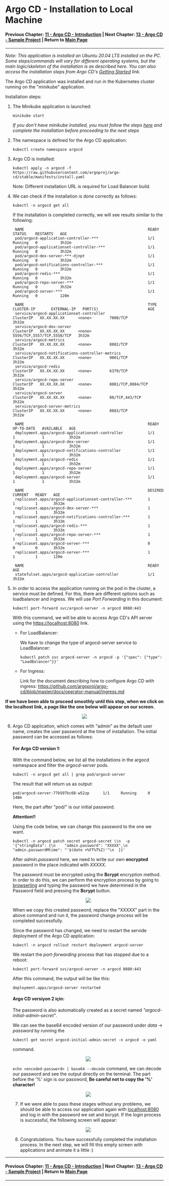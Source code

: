 # Argo CD - Installation to Local Machine

#### Previous Chapter: [11 - Argo CD - Introduction](ch11-argocd-introduction.md) | Next Chapter: [13 - Argo CD - Sample Project](ch13-argocd-sample-project.md) | Return to [Main Page](README.md)
---

*Note: This application is installed on Ubuntu 20.04 LTS installed on the PC. Some steps/commands will vary for different operating systems, but the main logic/skeleton of the installation is as described here. You can also access the installation steps from Argo CD's [Getting Started](https://argo-cd.readthedocs.io/en/stable/getting_started/) link.*

The Argo CD application was installed and run in the Kubernetes cluster running on the "minikube" application.

Installation steps:

1. The Minikube application is launched:

    `minikube start`

    *If you don't have minikube installed, you must follow the steps [here](https://www.linuxtechi.com/how-to-install-minikube-on-ubuntu/) and complete the installation before proceeding to the next steps*

2. The namespace is defined for the Argo CD application:

    `kubectl create namespace argocd`

3. Argo CD is installed:

    `kubectl apply -n argocd -f https://raw.githubusercontent.com/argoproj/argo-cd/stable/manifests/install.yaml`

    Note: Different installation URL is required for Load Balancer build.

4. We can check if the installation is done correctly as follows:

    `kubectl -n argocd get all`

    If the installation is completed correctly, we will see results similar to the following:

        NAME                                                       READY   STATUS    RESTARTS   AGE
        pod/argocd-application-controller-***                      1/1     Running   0          3h32m
        pod/argocd-applicationset-controller-***                   1/1     Running   0          3h32m
        pod/argocd-dex-server-***-djnpt                            1/1     Running   0          3h32m
        pod/argocd-notifications-controller-***                    1/1     Running   0          3h32m
        pod/argocd-redis-***                                       1/1     Running   0          3h32m
        pod/argocd-repo-server-***                                 1/1     Running   0          3h32m
        pod/argocd-server-***                                      1/1     Running   0          120m

        NAME                                                       TYPE        CLUSTER-IP       EXTERNAL-IP   PORT(S)                      AGE
        service/argocd-applicationset-controller                   ClusterIP   XX.XX.XX.XX      <none>        7000/TCP                     3h32m
        service/argocd-dex-server                                  ClusterIP   XX.XX.XX.XX      <none>        5556/TCP,5557/TCP,5558/TCP   3h32m
        service/argocd-metrics                                     ClusterIP   XX.XX.XX.XX      <none>        8082/TCP                     3h32m
        service/argocd-notifications-controller-metrics            ClusterIP   XX.XX.XX.XX      <none>        9001/TCP                     3h32m
        service/argocd-redis                                       ClusterIP   XX.XX.XX.XX      <none>        6379/TCP                     3h32m
        service/argocd-repo-server                                 ClusterIP   XX.XX.XX.XX      <none>        8081/TCP,8084/TCP            3h32m
        service/argocd-server                                      ClusterIP   XX.XX.XX.XX      <none>        80/TCP,443/TCP               3h32m
        service/argocd-server-metrics                              ClusterIP   XX.XX.XX.XX      <none>        8083/TCP                     3h32m

        NAME                                                       READY   UP-TO-DATE   AVAILABLE   AGE
        deployment.apps/argocd-applicationset-controller           1/1     1            1           3h32m
        deployment.apps/argocd-dex-server                          1/1     1            1           3h32m
        deployment.apps/argocd-notifications-controller            1/1     1            1           3h32m
        deployment.apps/argocd-redis                               1/1     1            1           3h32m
        deployment.apps/argocd-repo-server                         1/1     1            1           3h32m
        deployment.apps/argocd-server                              1/1     1            1           3h32m

        NAME                                                       DESIRED   CURRENT   READY   AGE
        replicaset.apps/argocd-applicationset-controller-***       1         1         1       3h32m
        replicaset.apps/argocd-dex-server-***                      1         1         1       3h32m
        replicaset.apps/argocd-notifications-controller-***        1         1         1       3h32m
        replicaset.apps/argocd-redis-***                           1         1         1       3h32m
        replicaset.apps/argocd-repo-server-***                     1         1         1       3h32m
        replicaset.apps/argocd-server-***                          0         0         0       3h32m
        replicaset.apps/argocd-server-***                          1         1         1       120m

        NAME                                                       READY   AGE
        statefulset.apps/argocd-application-controller             1/1     3h32m

5. In order to access the application running on the pod in the cluster, a service must be defined. For this, there are different options such as loadbalancer and ingress. We will use *Port Forwarding* in this document:

    `kubectl port-forward svc/argocd-server -n argocd 8080:443`

    With this command, we will be able to access Argo CD's API server using the <https://localhost:8080> link.

    - For LoadBalancer:

        We have to change the type of argocd-server service to LoadBalancer:

        `kubectl patch svc argocd-server -n argocd -p '{"spec": {"type": "LoadBalancer"}}'`

    - For Ingress:

        Link for the document describing how to configure Argo CD with ingress: <https://github.com/argoproj/argo-cd/blob/master/docs/operator-manual/ingress.md>

**If we have been able to proceed smoothly until this step, when we click on the localhost link, a page like the one below will appear on our screen.**

<p align="center"><img src="images/Argo-CD/image-17.png"></p>

6. Argo CD application, which comes with "admin" as the default user name, creates the user password at the time of installation. The initial password can be accessed as follows:

    #### **For Argo CD version 1:**

    With the command below, we list all the installations in the argocd namespace and filter the *argocd-server* pods.

   ```kubectl -n argocd get all | grep pod/argocd-server```

    The result that will return us as output:

       pod/argocd-server-77b597bc68-w52zp      1/1     Running     0     148m

    Here, the part after "pod/" is our initial password.

    **Attention!!**

    Using the code below, we can change this password to the one we want.

    `kubectl -n argocd patch secret argocd-secret \\n  -p '{"stringData": {\n    "admin.password": "XXXXX",\n    "admin.passwordMtime": "'$(date +%FT%T%Z)'"\n  }}'`

    After *admin.password* here, we need to write our own **encrypted** password in the place indicated with *XXXXX*.

    The password must be encrypted using the **Bcrypt** encryption method. In order to do this, we can perform the encryption process by going to [browserling](https://www.browserling.com/tools/bcrypt) and typing the password we have determined in the Password field and pressing the **Bcrypt** button.

    <p align="center"><img src="images/Argo-CD/image-18.png"></p>

    When we copy this created password, replace the "XXXXX" part in the above command and run it, the password change process will be completed successfully.

    Since the password has changed, we need to restart the servide deployment of the Argo CD application:

    `kubectl -n argocd rollout restart deployment argocd-server`

    We restart the *port-forwarding* process that has stopped due to a reboot:

    `kubectl port-forward svc/argocd-server -n argocd 8080:443`

    After this command, the output will be like this:

       deployment.apps/argocd-server restarted

    #### **Argo CD versiyon 2 için:**

    The password is also automatically created as a secret named *"argocd-initial-admin-secret"*.
  
    We can see the base64 encoded version of our password under *data* -> *password* by running the
    
    `kubectl get secret argocd-initial-admin-secret -n argocd -o yaml`
    
    command.

    <p align="center"><img src="images/Argo-CD/image-26.png"></p>

    `echo <encoded-password> | base64 --decode` command, we can decode our password and see the output directly on the terminal. The part before the '%' sign is our password, **Be careful not to copy the '%' character!**

    <p align="center"><img src="images/Argo-CD/image-27.png"></p>

    7. If we were able to pass these stages without any problems, we should be able to access our application again with [localhost:8080](https://localhost:8080) and log in with the password we set and bcrypt. If the login process is successful, the following screen will appear:

    <p align="center"><img src="images/Argo-CD/image-19.png"></p>

    8. Congratulations. You have successfully completed the installation process. In the next step, we will fill this empty screen with applications and animate it a little :)

---
#### Previous Chapter: [11 - Argo CD - Introduction](ch11-argocd-introduction.md) | Next Chapter: [13 - Argo CD - Sample Project](ch13-argocd-sample-project.md) | Return to [Main Page](README.md)
---
